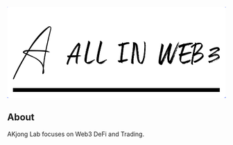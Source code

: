 <p align="center">
  <img width="900" src="assets/aklogo.png" alt="aklogo">
</p>

## About

AKjong Lab focuses on Web3 DeFi and Trading.
